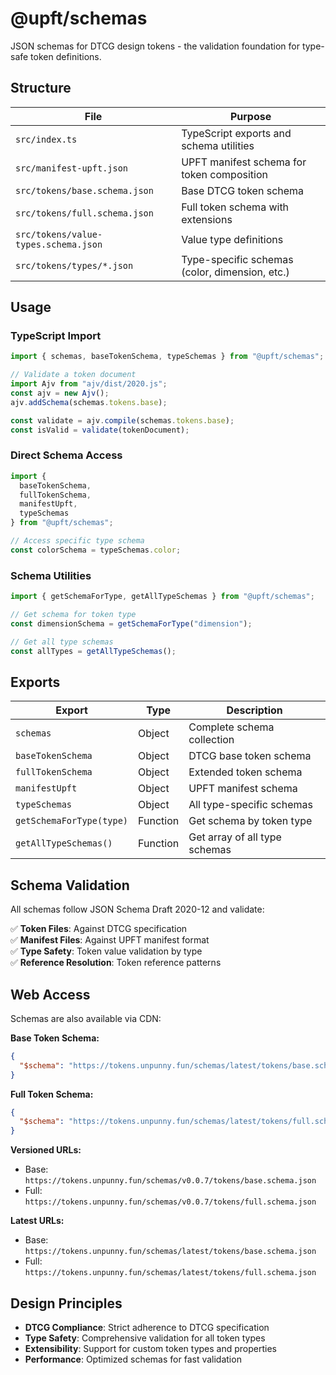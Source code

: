 # @upft/schemas

JSON schemas for DTCG design tokens - the validation foundation for type-safe token definitions.

## Structure

| File | Purpose |
|------|---------|
| `src/index.ts` | TypeScript exports and schema utilities |
| `src/manifest-upft.json` | UPFT manifest schema for token composition |
| `src/tokens/base.schema.json` | Base DTCG token schema |
| `src/tokens/full.schema.json` | Full token schema with extensions |
| `src/tokens/value-types.schema.json` | Value type definitions |
| `src/tokens/types/*.json` | Type-specific schemas (color, dimension, etc.) |

## Usage

### TypeScript Import

```typescript
import { schemas, baseTokenSchema, typeSchemas } from "@upft/schemas";

// Validate a token document
import Ajv from "ajv/dist/2020.js";
const ajv = new Ajv();
ajv.addSchema(schemas.tokens.base);

const validate = ajv.compile(schemas.tokens.base);
const isValid = validate(tokenDocument);
```

### Direct Schema Access

```typescript
import { 
  baseTokenSchema,
  fullTokenSchema, 
  manifestUpft,
  typeSchemas 
} from "@upft/schemas";

// Access specific type schema
const colorSchema = typeSchemas.color;
```

### Schema Utilities

```typescript
import { getSchemaForType, getAllTypeSchemas } from "@upft/schemas";

// Get schema for token type
const dimensionSchema = getSchemaForType("dimension");

// Get all type schemas
const allTypes = getAllTypeSchemas();
```

## Exports

| Export | Type | Description |
|--------|------|-------------|
| `schemas` | Object | Complete schema collection |
| `baseTokenSchema` | Object | DTCG base token schema |
| `fullTokenSchema` | Object | Extended token schema |
| `manifestUpft` | Object | UPFT manifest schema |
| `typeSchemas` | Object | All type-specific schemas |
| `getSchemaForType(type)` | Function | Get schema by token type |
| `getAllTypeSchemas()` | Function | Get array of all type schemas |

## Schema Validation

All schemas follow JSON Schema Draft 2020-12 and validate:

✅ **Token Files**: Against DTCG specification  
✅ **Manifest Files**: Against UPFT manifest format  
✅ **Type Safety**: Token value validation by type  
✅ **Reference Resolution**: Token reference patterns  

## Web Access

Schemas are also available via CDN:

**Base Token Schema:**
```json
{
  "$schema": "https://tokens.unpunny.fun/schemas/latest/tokens/base.schema.json"
}
```

**Full Token Schema:**
```json
{
  "$schema": "https://tokens.unpunny.fun/schemas/latest/tokens/full.schema.json"
}
```

**Versioned URLs:**
- Base: `https://tokens.unpunny.fun/schemas/v0.0.7/tokens/base.schema.json`
- Full: `https://tokens.unpunny.fun/schemas/v0.0.7/tokens/full.schema.json`

**Latest URLs:**
- Base: `https://tokens.unpunny.fun/schemas/latest/tokens/base.schema.json`
- Full: `https://tokens.unpunny.fun/schemas/latest/tokens/full.schema.json`

## Design Principles

- **DTCG Compliance**: Strict adherence to DTCG specification
- **Type Safety**: Comprehensive validation for all token types
- **Extensibility**: Support for custom token types and properties
- **Performance**: Optimized schemas for fast validation